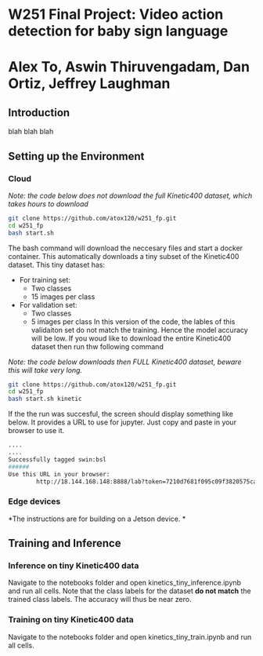 # W251 Final Project: Video action detection for baby sign language  
# Alex To, Aswin Thiruvengadam, Dan Ortiz, Jeffrey Laughman

## Introduction

blah blah blah 

## Setting up the Environment 
### Cloud 
*Note: the code below does not download the full Kinetic400 dataset, which takes hours to download*

```sh
git clone https://github.com/atox120/w251_fp.git
cd w251_fp
bash start.sh
```

The bash command will download the neccesary files and start a docker container. This automatically downloads a tiny subset of the Kinetic400 dataset. This tiny dataset has:

* For training set:
	* Two classes
	* 15 images per class
* For validation set:
	* Two classes 
	* 5 images per class
In this version of the code, the lables of this validaiton set do not match the training. Hence the model accuracy will be low. If you woud like to download the entire Kinetic400 dataset then run thw following command

*Note: the code below downloads then FULL Kinetic400 dataset, beware this will take very long.* 

```sh
git clone https://github.com/atox120/w251_fp.git
cd w251_fp
bash start.sh kinetic
```  

If the the run was succesful, the screen should display something like below. It provides a URL to use for jupyter. Just copy and paste in your browser to use it.

```sh
....
....
Successfully tagged swin:bsl
######
Use this URL in your browser:
        http://18.144.168.148:8888/lab?token=7210d7681f095c09f3820575ca7b0ef4595cfbd2343bef82
```
### Edge devices

*The instructions are for building on a Jetson device. *

## Training and Inference
### Inference on tiny Kinetic400 data
Navigate to the notebooks folder and open kinetics_tiny_inference.ipynb and run all cells. Note that the class labels for the dataset **do not match** the trained class labels. The accuracy will thus be near zero.


### Training on tiny Kinetic400 data
Navigate to the notebooks folder and open kinetics_tiny_train.ipynb and run all cells.
